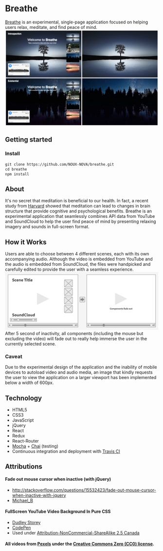 # Breathe
<a href="https://breathe-app.herokuapp.com/">Breathe</a> is an experimental, single-page application focused on helping users relax, meditate, and find peace of mind.
<img src="./images/Breathe_Snapshots.jpg">

## Getting started
### Install
```
git clone https://github.com/NOUX-NOVA/breathe.git
cd breathe
npm install
```


## About
It's no secret that meditation is beneficial to our health. In fact, a recent study from <a href="http://news.harvard.edu/gazette/story/2011/01/eight-weeks-to-a-better-brain/">Harvard</a> showed that meditation can lead to changes in brain structure that provide cognitive and psychological benefits. Breathe is an experimental application that seamlessly combines API data from YouTube and SoundCloud to help the user find peace of mind by presenting relaxing imagery and sounds in full-screen format.

## How it Works
Users are able to choose between 4 different scenes, each with its own accompanying audio. Although the video is embedded from YouTube and the audio is embedded from SoundCloud, the files were handpicked and carefully edited to provide the user with a seamless experience.
<img src="./images/breathe_wireframe.JPG">
After 5 second of inactivity, all components (including the mouse but excluding the video) will fade out to really help immerse the user in the currently selected scene.

### Caveat
Due to the experimental design of the application and the inability of mobile devices to autoload video and audio media, an image that kindly requests the user to view the application on a larger viewport has been implemented below a width of 600px.

## Technology
* HTML5
* CSS3
* JavaScript
* jQuery
* React
* Redux
* React-Router
* <a href="https://mochajs.org/">Mocha</a> + <a href="http://chaijs.com/">Chai</a> (testing)
* Continuous integration and deployment with <a href="https://travis-ci.org/">Travis CI</a>

## Attributions
#### Fade out mouse cursor when inactive (with jQuery)
* <a href="http://stackoverflow.com/questions/15532423/fade-out-mouse-cursor-when-inactive-with-jquery">http://stackoverflow.com/questions/15532423/fade-out-mouse-cursor-when-inactive-with-jquery</a>
* <a href="http://stackoverflow.com/users/708700/michael-b">Michael_B</a>

#### FullScreen YouTube Video Background In Pure CSS
* <a href="http://thenewcode.com/">Dudley Storey</a>
* <a href="https://codepen.io/dudleystorey/pen/PZyMrd">CodePen</a>
* Used under <a href="https://creativecommons.org/licenses/by-nc-sa/2.5/ca/">Attribution-NonCommercial-ShareAlike 2.5 Canada</a>

#### All videos from <a href="https://videos.pexels.com/">Pexels</a> under the <a href="https://videos.pexels.com/video-license">Creative Commons Zero (CC0) license</a>.